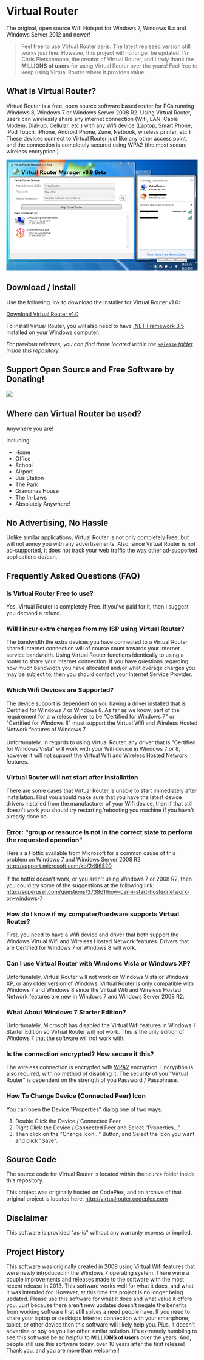 # Virtual Router

The original, open source Wifi Hotspot for Windows 7, Windows 8.x and Windows Server 2012 and newer!

> Feel free to use Virtual Router as-is. The latest realesed version still works just fine. However, this project will no longer be updated. I'm Chris Pietschmann, the creator of Virtual Router, and I truly thank the **MILLIONS of users** for using Virtual Router over the years! Feel free to keep using Virtual Router where it provides value.

## What is Virtual Router?

Virtual Router is a free, open source software based router for PCs running Windows 8, Windows 7 or Windows Server 2008 R2. Using Virtual Router, users can wirelessly share any internet connection (Wifi, LAN, Cable Modem, Dial-up, Cellular, etc.) with any Wifi device (Laptop, Smart Phone, iPod Touch, iPhone, Android Phone, Zune, Netbook, wireless printer, etc.) These devices connect to Virtual Router just like any other access point, and the connection is completely secured using WPA2 (the most secure wireless encryption.)

![Virtual Router screenshot](screenshot.png "Virtual Router screenshot")

## Download / Install

Use the following link to download the installer for Virtual Router v1.0:

[Download Virtual Router v1.0](https://raw.githubusercontent.com/crpietschmann/virtualrouter/master/Release/1.0-Stable/VirtualRouterInstaller.msi)

To install Virtual Router, you will also need to have [.NET Framework 3.5](https://www.microsoft.com/net/download/dotnet-framework/net35-sp1) installed on your Windows computer.

*For previous releases, you can find those located within the [`Release` folder](/Release) inside this repository.*

## Support Open Source and Free Software by Donating!

[![](https://www.paypal.com/en_US/i/btn/btn_donateCC_LG.gif)](https://www.paypal.com/cgi-bin/webscr?cmd=_s-xclick&hosted_button_id=KBL4JKNQ9CXLN)

## Where can Virtual Router be used?

Anywhere you are!

Including:
- Home
- Office
- School
- Airport
- Bus Station
- The Park
- Grandmas House
- The In-Laws
- Absolutely Anywhere!

## No Advertising, No Hassle

Unlike similar applications, Virtual Router is not only completely Free, but will not annoy you with any advertisements. Also, since Virtual Router is not ad-supported, it does not track your web traffic the way other ad-supported applications do/can.

## Frequently Asked Questions (FAQ)

### Is Virtual Router Free to use?
Yes, Virtual Router is completely Free. If you've paid for it, then I suggest you demand a refund.

### Will I incur extra charges from my ISP using Virtual Router?

The bandwidth the extra devices you have connected to a Virtual Router shared Internet connection will of course count towards your internet service bandwidth. Using Virtual Router functions identically to using a router to share your internet connection. If you have questions regarding how much bandwidth you have allocated and/or what overage charges you may be subject to, then you should contact your Internet Service Provider.

### Which Wifi Devices are Supported?
The device support is dependent on you having a driver installed that is Certified for Windows 7 or Windows 8. As far as we know, part of the requirement for a wireless driver to be "Certified for Windows 7" or "Certified for Windows 8" must support the Virtual Wifi and Wireless Hosted Network features of Windows 7.<br /><br />Unfortunately, in regards to using Virtual Router, any driver that is "Certified for Windows Vista" will work with your Wifi device in Windows 7 or 8, however it will not support the Virtual Wifi and Wireless Hosted Network features.

### Virtual Router will not start after installation
There are some cases that Virtual Router is unable to start immediately after installation. First you should make sure that you have the latest device drivers installed from the manufacturer of your Wifi device, then if that still doesn't work you should try restarting/rebooting you machine if you havn't already done so.

### Error: "group or resource is not in the correct state to perform the requested operation"

Here's a Hotfix available from Microsoft for a common cause of this problem on Windows 7 and Windows Server 2008 R2:<br /><a href="http://support.microsoft.com/kb/2496820">http://support.microsoft.com/kb/2496820</a><br /><br />If the hotfix doesn't work, or you aren't using Windows 7 or 2008 R2, then you could try some of the suggestions at the following link:<br /><a href="http://superuser.com/questions/373861/how-can-i-start-hostednetwork-on-windows-7">http://superuser.com/questions/373861/how-can-i-start-hostednetwork-on-windows-7</a>

### How do I know if my computer/hardware supports Virtual Router?

First, you need to have a Wifi device and driver that both support the Windows Virtual Wifi and Wireless Hosted Network features. Drivers that are Certified for Windows 7 or Windows 8 will work.

### Can I use Virtual Router with Windows Vista or Windows XP?</h2>
Unfortunately, Virtual Router will not work on Windows Vista or Windows XP, or any older version of Windows. Virtual Router is only compatible with Windows 7 and Windows 8 since the Virtual Wifi and Wireless Hosted Network features are new in Windows 7 and Windows Server 2008 R2.

### What About Windows 7 Starter Edition?

Unfortunately, Microsoft has disabled the Virtual Wifi features in Windows 7 Starter Edition so Virtual Router will not work. This is the only edition of Windows 7 that the software will not work with.<br />

### Is the connection encrypted? How secure it this?

The wireless connection is encrypted with [WPA2](http://en.wikipedia.org/wiki/Wi-Fi_Protected_Access) encryption. Encryption is also required, with no method of disabling it. The security of you "Virtual Router" is dependent on the strength of you Password / Passphrase.

### How To Change Device (Connected Peer) Icon

You can open the Device "Properties" dialog one of two ways:
1. Double Click the Device / Connected Peer
2. Right Click the Device / Connected Peer and Select "Properties..."
3. Then click on the "Change Icon..." Button, and Select the Icon you want and click "Save".

## Source Code

The source code for Virtual Router is located within the `Source` folder inside this repository.

This project was originally hosted on CodePlex, and an archive of that original project is located here: <http://virtualrouter.codeplex.com>

## Disclaimer

This software is provided "as-is" without any warranty express or implied.

## Project History

This software was originally created in 2009 using Virtual Wifi features that were newly introduced in the Windows 7 operating system. There were a couple improvements and releases made to the software with the most recent release in 2013. This software works well for what it does, and what it was intended for. However, at this time the project is no longer being updated. Please use this software for what it does and what value it offers you. Just because there aren't new updates doesn't negate the benefits from working software that still solves a need people have. If you need to share your laptop or desktops Internet connection with your smartphone, tablet, or other device then this software will likely help you. Plus, it doesn't advertise or spy on you like other similar solution. It's extremely humbling to see this software be so helpful to **MILLIONS of users** over the years. And, people still use this software today, over 10 years after the first release! Thank you, and you are more than welcome!!
